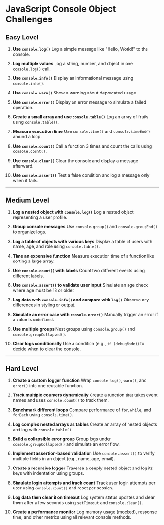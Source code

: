 # JavaScript Console Object Challenges

## Easy Level

1. **Use `console.log()`**
   Log a simple message like "Hello, World!" to the console.

2. **Log multiple values**
   Log a string, number, and object in one `console.log()` call.

3. **Use `console.info()`**
   Display an informational message using `console.info()`.

4. **Use `console.warn()`**
   Show a warning about deprecated usage.

5. **Use `console.error()`**
   Display an error message to simulate a failed operation.

6. **Create a small array and use `console.table()`**
   Log an array of fruits using `console.table()`.

7. **Measure execution time**
   Use `console.time()` and `console.timeEnd()` around a loop.

8. **Use `console.count()`**
   Call a function 3 times and count the calls using `console.count()`.

9. **Use `console.clear()`**
   Clear the console and display a message afterward.

10. **Use `console.assert()`**
    Test a false condition and log a message only when it fails.

---

## Medium Level

1. **Log a nested object with `console.log()`**
   Log a nested object representing a user profile.

2. **Group console messages**
   Use `console.group()` and `console.groupEnd()` to organize logs.

3. **Log a table of objects with various keys**
   Display a table of users with name, age, and role using `console.table()`.

4. **Time an expensive function**
   Measure execution time of a function like sorting a large array.

5. **Use `console.count()` with labels**
   Count two different events using different labels.

6. **Use `console.assert()` to validate user input**
   Simulate an age check where age must be 18 or older.

7. **Log data with `console.info()` and compare with `log()`**
   Observe any differences in styling or output.

8. **Simulate an error case with `console.error()`**
   Manually trigger an error if a value is `undefined`.

9. **Use multiple groups**
   Nest groups using `console.group()` and `console.groupCollapsed()`.

10. **Clear logs conditionally**
    Use a condition (e.g., `if (debugMode)`) to decide when to clear the console.

---

## Hard Level

1. **Create a custom logger function**
   Wrap `console.log()`, `warn()`, and `error()` into one reusable function.

2. **Track multiple counters dynamically**
   Create a function that takes event names and uses `console.count()` to track them.

3. **Benchmark different loops**
   Compare performance of `for`, `while`, and `forEach` using `console.time()`.

4. **Log complex nested arrays as tables**
   Create an array of nested objects and log with `console.table()`.

5. **Build a collapsible error group**
   Group logs under `console.groupCollapsed()` and simulate an error flow.

6. **Implement assertion-based validation**
   Use `console.assert()` to verify multiple fields in an object (e.g., name, age, email).

7. **Create a recursive logger**
   Traverse a deeply nested object and log its keys with indentation using groups.

8. **Simulate login attempts and track count**
   Track user login attempts per user using `console.count()` and reset per session.

9. **Log data then clear it on timeout**
   Log system status updates and clear them after a few seconds using `setTimeout` and `console.clear()`.

10. **Create a performance monitor**
    Log memory usage (mocked), response time, and other metrics using all relevant console methods.
